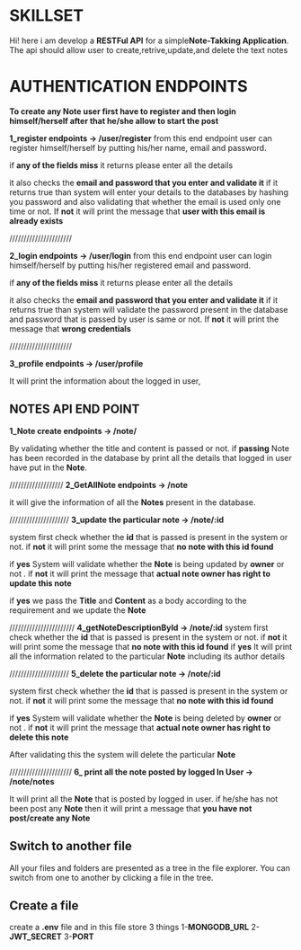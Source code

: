 # SKILLSET 

Hi!  here i am develop a **RESTFul API** for a simple**Note-Takking Application**.
The api should allow user to create,retrive,update,and delete the text notes 

# AUTHENTICATION ENDPOINTS
**To create any Note user first have to register and then login himself/herself after that he/she allow to start the post**
 
**1_register endpoints -> /user/register**
from this end endpoint user can register himself/herself by putting his/her name, email and password.

if **any of the fields miss** it returns please enter all the details 

it also checks the **email and password that you enter and validate it** if it returns true than system will enter your details to the  databases by hashing you password and also validating that whether the email is used  only one time or not. If **not** it will print the message that **user with this email is already exists**

//////////////////////

**2_login endpoints -> /user/login**
from this end endpoint user can login himself/herself by putting his/her registered email and password.

if **any of the fields miss** it returns please enter all the details 

it also checks the **email and password that you enter and validate it** if it returns true than system will validate the password present in the database and password that is passed by user is same or not. If **not** it will print the message that **wrong credentials**



//////////////////////

**3_profile endpoints -> /user/profile**


It will print the information about the logged in user,

## NOTES API END POINT

**1_Note create endpoints -> /note/**

By validating whether the title and content is passed or not. if **passing** Note has been recorded in the database by print all the details that logged in user have put in the **Note**.

///////////////////
**2_GetAllNote endpoints -> /note**

it will give the information of all the **Notes** present in the database.


/////////////////////
**3_update the particular note -> /note/:id**

system first check whether the **id** that is passed is present in the system or not. if **not** it will print some the message that **no note with this id found**

if **yes** System will validate whether the **Note** is being updated by **owner** or not . if **not** it will print the message that **actual note owner has right to update this note**

 if **yes** we pass the **Title** and **Content** as a body according to the requirement and we update the **Note**


///////////////////////
**4_getNoteDescriptionById -> /note/:id**
system first check whether the **id** that is passed is present in the system or not. if **not** it will print some the message that **no note with this id found**
if **yes** It will print all the information related to the particular **Note**  including its author details


/////////////////////
**5_delete the particular note -> /note/:id**


system first check whether the **id** that is passed is present in the system or not. if **not** it will print some the message that **no note with this id found**

if **yes** System will validate whether the **Note** is being deleted by **owner** or not . if **not** it will print the message that **actual note owner has right to delete this note**

After validating  this the system will delete the particular  **Note**


//////////////////////
**6_ print all the note posted by logged In User -> /note/notes**

It will print all the **Note** that is posted by logged in user.
if he/she has not been post any **Note** then it will print a message that **you have not post/create any Note**

## Switch to another file

All your files and folders are presented as a tree in the file explorer. You can switch from one to another by clicking a file in the tree.

## Create a file

create a **.env** file and in this file store 3 things 
1-**MONGODB_URL**
2-**JWT_SECRET**
3-**PORT**
